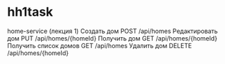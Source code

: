 # hh1task
home-service (лекция 1)
Создать дом
POST /api/homes
Редактировать дом
PUT /api/homes/{homeId}
Получить дом
GET /api/homes/{homeId}
Получить список домов
GET /api/homes
Удалить дом
DELETE /api/homes/{homeId}
